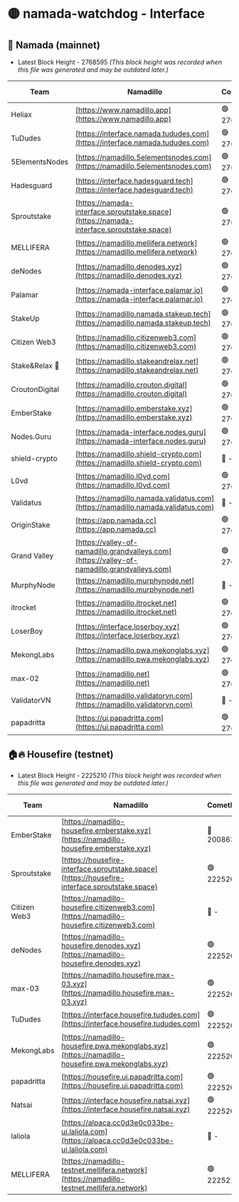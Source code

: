 # 🟡 namada-watchdog - Interface

## 🚀 Namada (mainnet)
- Latest Block Height - 2768595 *(This block height was recorded when this file was generated and may be outdated later.)*

| Team | Namadillo | CometBFT | Indexer | MASP Indexer |
|-|-|-|-|-|
| Heliax | [https://www.namadillo.app](https://www.namadillo.app) | 🟢 2768575 | 🟢 2768575 | 🟢 2768575 |
| TuDudes | [https://interface.namada.tududes.com](https://interface.namada.tududes.com) | 🟢 2768575 | 🟢 2768575 | 🟢 2768575 |
| 5ElementsNodes | [https://namadillo.5elementsnodes.com](https://namadillo.5elementsnodes.com) | 🟢 2768575 | 🟢 2768575 | 🟢 2768575 |
| Hadesguard | [https://interface.hadesguard.tech](https://interface.hadesguard.tech) | 🟢 2768576 | 🟢 2768576 | 🟢 2768575 |
| Sproutstake | [https://namada-interface.sproutstake.space](https://namada-interface.sproutstake.space) | 🟢 2768576 | 🟢 2768576 | 🟢 2768576 |
| MELLIFERA | [https://namadillo.mellifera.network](https://namadillo.mellifera.network) | 🟢 2768577 | 🟢 2768577 | 🟢 2768577 |
| deNodes | [https://namadillo.denodes.xyz](https://namadillo.denodes.xyz) | 🟢 2768577 | 🟢 2768577 | 🟢 2768577 |
| Palamar | [https://namada-interface.palamar.io](https://namada-interface.palamar.io) | 🟢 2768578 | 🟢 2768577 | 🟢 2768577 |
| StakeUp | [https://namadillo.namada.stakeup.tech](https://namadillo.namada.stakeup.tech) | 🟢 2768578 | 🟢 2768578 | 🟢 2768578 |
| Citizen Web3 | [https://namadillo.citizenweb3.com](https://namadillo.citizenweb3.com) | 🟢 2768579 | 🟢 2768578 | 🟢 2768579 |
| Stake&Relax 🦥 | [https://namadillo.stakeandrelax.net](https://namadillo.stakeandrelax.net) | 🟢 2768579 | 🟢 2768579 | 🟢 2768579 |
| CroutonDigital | [https://namadillo.crouton.digital](https://namadillo.crouton.digital) | 🟢 2768580 | 🟢 2768580 | 🟢 2768580 |
| EmberStake | [https://namadillo.emberstake.xyz](https://namadillo.emberstake.xyz) | 🟢 2768580 | 🟢 2768580 | 🟢 2768580 |
| Nodes.Guru | [https://namada-interface.nodes.guru](https://namada-interface.nodes.guru) | 🟢 2768581 | 🟢 2768581 | 🟢 2768580 |
| shield-crypto | [https://namadillo.shield-crypto.com](https://namadillo.shield-crypto.com) | 🔴 - | 🔴 - | 🔴 - |
| L0vd | [https://namadillo.l0vd.com](https://namadillo.l0vd.com) | 🟢 2768586 | 🟢 2768586 | 🟢 2768586 |
| Validatus | [https://namadillo.namada.validatus.com](https://namadillo.namada.validatus.com) | 🔴 - | 🔴 - | 🔴 - |
| OriginStake | [https://app.namada.cc](https://app.namada.cc) | 🟢 2768588 | 🟢 2768588 | 🟢 2768588 |
| Grand Valley | [https://valley-of-namadillo.grandvalleys.com](https://valley-of-namadillo.grandvalleys.com) | 🟢 2768588 | 🟢 2768588 | 🟢 2768589 |
| MurphyNode | [https://namadillo.murphynode.net](https://namadillo.murphynode.net) | 🔴 - | 🔴 - | 🔴 - |
| itrocket | [https://namadillo.itrocket.net](https://namadillo.itrocket.net) | 🟢 2768591 | 🟢 2768591 | 🟢 2768591 |
| LoserBoy | [https://interface.loserboy.xyz](https://interface.loserboy.xyz) | 🟢 2768592 | 🟢 2768591 | 🟢 2768591 |
| MekongLabs | [https://namadillo.pwa.mekonglabs.xyz](https://namadillo.pwa.mekonglabs.xyz) | 🟢 2768592 | 🟢 2768592 | 🟢 2768592 |
| max-02 | [https://namadillo.net](https://namadillo.net) | 🟢 2768593 | 🟢 2768593 | 🟢 2768593 |
| ValidatorVN | [https://namadillo.validatorvn.com](https://namadillo.validatorvn.com) | 🔴 - | 🔴 - | 🔴 - |
| papadritta | [https://ui.papadritta.com](https://ui.papadritta.com) | 🟢 2768595 | 🟢 2768595 | 🟢 2768595 |

## 🏠🔥 Housefire (testnet)
- Latest Block Height - 2225210 *(This block height was recorded when this file was generated and may be outdated later.)*

| Team | Namadillo | CometBFT | Indexer | MASP Indexer |
|-|-|-|-|-|
| EmberStake | [https://namadillo-housefire.emberstake.xyz](https://namadillo-housefire.emberstake.xyz) | 🔴 2008636 | 🔴 - | 🔴 - |
| Sproutstake | [https://housefire-interface.sproutstake.space](https://housefire-interface.sproutstake.space) | 🟢 2225205 | 🟢 2225205 | 🟢 2225205 |
| Citizen Web3 | [https://namadillo-housefire.citizenweb3.com](https://namadillo-housefire.citizenweb3.com) | 🔴 - | 🟢 2225206 | 🟢 2225206 |
| deNodes | [https://namadillo-housefire.denodes.xyz](https://namadillo-housefire.denodes.xyz) | 🟢 2225207 | 🟢 2225207 | 🟢 2225207 |
| max-03 | [https://namadillo.housefire.max-03.xyz](https://namadillo.housefire.max-03.xyz) | 🟢 2225207 | 🔴 2167206 | 🟢 2225207 |
| TuDudes | [https://interface.housefire.tududes.com](https://interface.housefire.tududes.com) | 🟢 2225207 | 🟢 2225207 | 🟢 2225207 |
| MekongLabs | [https://namadillo-housefire.pwa.mekonglabs.xyz](https://namadillo-housefire.pwa.mekonglabs.xyz) | 🟢 2225208 | 🟢 2225208 | 🟢 2225207 |
| papadritta | [https://housefire.ui.papadritta.com](https://housefire.ui.papadritta.com) | 🟢 2225208 | 🟢 2225208 | 🟢 2225208 |
| Natsai | [https://interface.housefire.natsai.xyz](https://interface.housefire.natsai.xyz) | 🟢 2225208 | 🟢 2225208 | 🟢 2225208 |
| laliola | [https://alpaca.cc0d3e0c033be-ui.laliola.com](https://alpaca.cc0d3e0c033be-ui.laliola.com) | 🔴 - | 🔴 - | 🔴 - |
| MELLIFERA | [https://namadillo-testnet.mellifera.network](https://namadillo-testnet.mellifera.network) | 🟢 2225210 | 🟢 2225210 | 🟢 2225210 |

